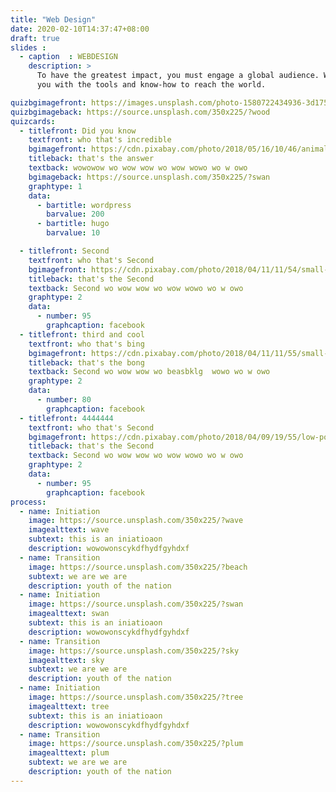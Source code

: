 ```yaml
---
title: "Web Design"
date: 2020-02-10T14:37:47+08:00
draft: true
slides :
  - caption  : WEBDESIGN
    description: >
      To have the greatest impact, you must engage a global audience. We are here to provide 
      you with the tools and know-how to reach the world.

quizbgimagefront: https://images.unsplash.com/photo-1580722434936-3d175913fbdc?ixlib=rb-1.2.1&ixid=eyJhcHBfaWQiOjEyMDd9&auto=format&fit=crop&w=1951&q=80
quizbgimageback: https://source.unsplash.com/350x225/?wood
quizcards:
  - titlefront: Did you know
    textfront: who that's incredible
    bgimagefront: https://cdn.pixabay.com/photo/2018/05/16/10/46/animal-3405434_1280.jpg
    titleback: that's the answer
    textback: wowowow wo wow wow wo wow wowo wo w owo 
    bgimageback: https://source.unsplash.com/350x225/?swan
    graphtype: 1
    data:
      - bartitle: wordpress
        barvalue: 200
      - bartitle: hugo
        barvalue: 10

  - titlefront: Second
    textfront: who that's Second
    bgimagefront: https://cdn.pixabay.com/photo/2018/04/11/11/54/small-poly-3310319_1280.jpg
    titleback: that's the Second
    textback: Second wo wow wow wo wow wowo wo w owo 
    graphtype: 2
    data:
      - number: 95
        graphcaption: facebook
  - titlefront: third and cool
    textfront: who that's bing
    bgimagefront: https://cdn.pixabay.com/photo/2018/04/11/11/55/small-poly-3310320_1280.jpg
    titleback: that's the bong
    textback: Second wo wow wow wo beasbklg  wowo wo w owo 
    graphtype: 2
    data:
      - number: 80
        graphcaption: facebook
  - titlefront: 4444444
    textfront: who that's Second
    bgimagefront: https://cdn.pixabay.com/photo/2018/04/09/19/55/low-poly-3305284_1280.jpg
    titleback: that's the Second
    textback: Second wo wow wow wo wow wowo wo w owo 
    graphtype: 2
    data:
      - number: 95
        graphcaption: facebook
process:
  - name: Initiation
    image: https://source.unsplash.com/350x225/?wave
    imagealttext: wave
    subtext: this is an iniatioaon
    description: wowowonscykdfhydfgyhdxf 
  - name: Transition
    image: https://source.unsplash.com/350x225/?beach
    subtext: we are we are
    description: youth of the nation
  - name: Initiation
    image: https://source.unsplash.com/350x225/?swan
    imagealttext: swan
    subtext: this is an iniatioaon
    description: wowowonscykdfhydfgyhdxf 
  - name: Transition
    image: https://source.unsplash.com/350x225/?sky
    imagealttext: sky
    subtext: we are we are
    description: youth of the nation
  - name: Initiation
    image: https://source.unsplash.com/350x225/?tree
    imagealttext: tree
    subtext: this is an iniatioaon
    description: wowowonscykdfhydfgyhdxf 
  - name: Transition
    image: https://source.unsplash.com/350x225/?plum
    imagealttext: plum
    subtext: we are we are
    description: youth of the nation
---
```

